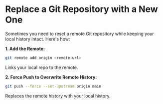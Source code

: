 # Replace a Git Repository with a New One

Sometimes you need to reset a remote Git repository while keeping your local history intact. Here's how:

**1. Add the Remote:**
```bash
git remote add origin <remote-url>
```

Links your local repo to the remote.

**2. Force Push to Overwrite Remote History:**
```bash
git push --force --set-upstream origin main
```

Replaces the remote history with your local history.


